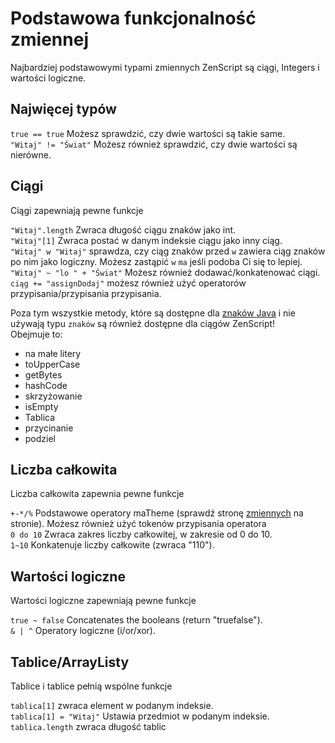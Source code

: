 # Podstawowa funkcjonalność zmiennej

Najbardziej podstawowymi typami zmiennych ZenScript są ciągi, Integers i wartości logiczne.

## Najwięcej typów

`true == true` Możesz sprawdzić, czy dwie wartości są takie same.  
`"Witaj" != "Świat"` Możesz również sprawdzić, czy dwie wartości są nierówne.

## Ciągi

Ciągi zapewniają pewne funkcje

`"Witaj".length` Zwraca długość ciągu znaków jako int.  
`"Witaj"[1]` Zwraca postać w danym indeksie ciągu jako inny ciąg.  
`"Witaj" w "Witaj"` sprawdza, czy ciąg znaków przed `w` zawiera ciąg znaków po nim jako logiczny. Możesz zastąpić `w` `ma` jeśli podoba Ci się to lepiej.  
`"Witaj" ~ "lo " + "Świat"` Możesz również dodawać/konkatenować ciągi. `ciąg += "assignDodaj"` możesz również użyć operatorów przypisania/przypisania przypisania.

Poza tym wszystkie metody, które są dostępne dla [znaków Java](https://docs.oracle.com/javase/8/docs/api/java/lang/String.html) i nie używają typu `znaków` są również dostępne dla ciągów ZenScript!  
Obejmuje to:

- na małe litery
- toUpperCase
- getBytes
- hashCode
- skrzyżowanie
- isEmpty
- Tablica
- przycinanie
- podziel

## Liczba całkowita

Liczba całkowita zapewnia pewne funkcje

`+-*/%` Podstawowe operatory maTheme (sprawdź stronę [zmiennych](/Vanilla/Variable_Types/Variable_Types) na stronie). Możesz również użyć tokenów przypisania operatora  
`0 do 10` Zwraca zakres liczby całkowitej, w zakresie od 0 do 10.  
`1~10` Konkatenuje liczby całkowite (zwraca "110").

## Wartości logiczne

Wartości logiczne zapewniają pewne funkcje

`true ~ false` Concatenates the booleans (return "truefalse").  
`& | ^` Operatory logiczne (i/or/xor).

## Tablice/ArrayListy

Tablice i tablice pełnią wspólne funkcje

`tablica[1]` zwraca element w podanym indeksie.  
`tablica[1] = "Witaj"` Ustawia przedmiot w podanym indeksie.  
`tablica.length` zwraca długość tablic